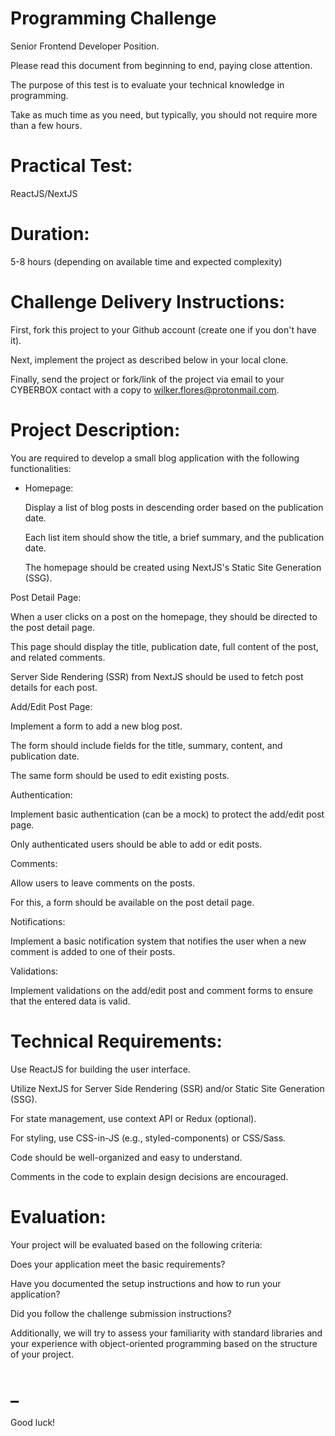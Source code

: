 # Programming Challenge 

Senior Frontend Developer Position.

Please read this document from beginning to end, paying close attention. 

The purpose of this test is to evaluate your technical knowledge in programming.

Take as much time as you need, but typically, you should not require more than a few hours.

# Practical Test:

  ReactJS/NextJS


# Duration:

  5-8 hours (depending on available time and expected complexity)

# Challenge Delivery Instructions:

  First, fork this project to your Github account (create one if you don't have it).
  
  Next, implement the project as described below in your local clone.
  
  Finally, send the project or fork/link of the project via email to your CYBERBOX contact with a copy to wilker.flores@protonmail.com.

# Project Description:

  You are required to develop a small blog application with the following functionalities:
  
  
* Homepage:
  
  Display a list of blog posts in descending order based on the publication date. 
  
  Each list item should show the title, a brief summary, and the publication date.
  
  The homepage should be created using NextJS's Static Site Generation (SSG).
  
  
Post Detail Page: 
  
  When a user clicks on a post on the homepage, they should be directed to the post detail page. 
  
  This page should display the title, publication date, full  content of the post, and related comments. 
  
  Server Side Rendering (SSR) from NextJS should be used to fetch post details for each post.
  
  
Add/Edit Post Page:
  
  Implement a form to add a new blog post. 
  
  The form should include fields for the title, summary, content, and publication date.
  
  The same form should be used to edit existing posts.
  
  
Authentication:

  Implement basic authentication (can be a mock) to protect the add/edit post page.
  
  Only authenticated users should be able to add or edit posts.
  
  
Comments:

  Allow users to leave comments on the posts. 
  
  For this, a form should be available on the post detail page.
  
  
Notifications:

  Implement a basic notification system that notifies the user when a new comment is added to one of their posts.
  
  
Validations:

  Implement validations on the add/edit post and comment forms to ensure that the entered data is valid.
  

# Technical Requirements:

  Use ReactJS for building the user interface.
  
  Utilize NextJS for Server Side Rendering (SSR) and/or Static Site Generation (SSG).
  
  For state management, use context API or Redux (optional).
  
  For styling, use CSS-in-JS (e.g., styled-components) or CSS/Sass.
  
  Code should be well-organized and easy to understand.
  
  Comments in the code to explain design decisions are encouraged.

# Evaluation:

Your project will be evaluated based on the following criteria:

  Does your application meet the basic requirements?
  
  Have you documented the setup instructions and how to run your application?
  
  Did you follow the challenge submission instructions?

Additionally, we will try to assess your familiarity with standard libraries and your experience with object-oriented programming based on the structure of your project.

# _


Good luck!

